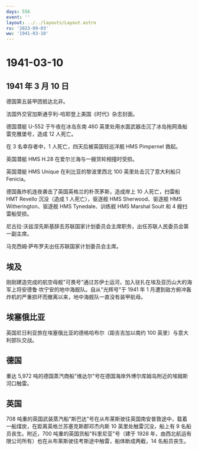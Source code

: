 ```yaml
---
days: 556
event: ''
layout: ../../layouts/Layout.astro
ru: '2023-09-03'
ww: '1941-03-10'
---
```


# 1941-03-10

## 1941 年 3 月 10 日

德国第五装甲团抵达北非。

法国外交官加斯通亨利-哈耶登上美国《时代》杂志封面。

德国潜艇 U-552 于午夜在冰岛东南 460
英里处用水面武器击沉了冰岛拖网渔船雷克雅堡号，造成 12 人死亡。

在 3 名幸存者中，1 人死亡，四天后被英国轻巡洋舰 HMS Pimpernel 救起。

英国潜艇 HMS H.28 在爱尔兰海与一艘货轮相撞时受损。

英国潜艇 HMS Unique 在利比亚的黎波里西北 100 英里处击沉了意大利船只
Fenicia。

德国轰炸机连夜袭击了英国英格兰的朴茨茅斯，造成岸上 10 人死亡，扫雷船 HMT
Revello 沉没（造成 1 人死亡），驱逐舰 HMS Sherwood、驱逐舰 HMS
Witherington、驱逐舰 HMS Tynedale、训练舰 HMS Marshal Soult 和 4
艘扫雷船受损。

尼古拉·沃兹涅先斯基辞去苏联国家计划委员会主席职务，出任苏联人民委员会第一副主席。

马克西姆·萨布罗夫出任苏联国家计划委员会主席。

## 埃及

刚刚建造完成的航空母舰"可畏号"通过苏伊士运河，加入驻扎在埃及亚历山大的海军上将安德鲁·坎宁安的地中海舰队。自从"光辉号"于
1941 年 1
月遭到敌方俯冲轰炸机的严重损坏而撤离以来，地中海舰队一直没有装甲航母。

## 埃塞俄比亚

英国尼日利亚旅在埃塞俄比亚的德格哈布尔（距吉吉加以南约 100
英里）与意大利部队交战。

## 德国

重达 5,972
吨的德国蒸汽商船"维达尔"号在德国海岸外博尔库姆岛附近的埃姆斯河口触雷。

## 英国

708
吨重的英国武装蒸汽船"斯巴达"号在从布莱斯驶往英国南安普敦途中，载着一船煤炭，在距离英格兰苏塞克斯郡邓杰内斯
10 英里处触雷沉没，船上有 9 名船员丧生。附近，700
吨重的英国货船"科里尼亚"号（建于 1928
年，由西北航运有限公司所有）也在从布莱斯驶往考斯途中触雷，船体断成两截，14
名船员丧生。